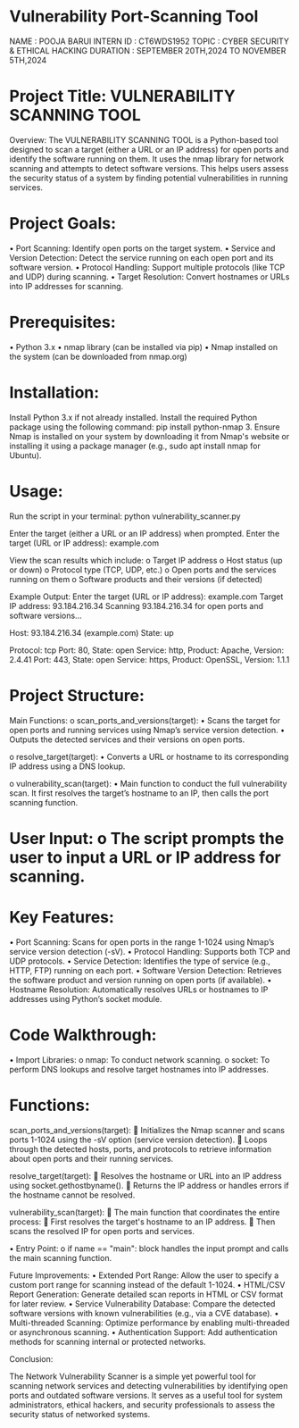 # Vulnerability Port-Scanning Tool

NAME : POOJA BARUI
INTERN ID : CT6WDS1952
TOPIC : CYBER SECURITY & ETHICAL HACKING
DURATION : SEPTEMBER 20TH,2024 TO NOVEMBER 5TH,2024

# Project Title: VULNERABILITY SCANNING TOOL

Overview: 
The VULNERABILITY SCANNING TOOL is a Python-based tool designed to scan a target (either a URL or an IP address) for open ports and identify the software running on them. It uses the nmap library for network scanning and attempts to detect software versions. This helps users assess the security status of a system by finding potential vulnerabilities in running services.

# Project Goals: 
• Port Scanning: Identify open ports on the target system. 
• Service and Version Detection: Detect the service running on each open port and its software version.
• Protocol Handling: Support multiple protocols (like TCP and UDP) during scanning. 
• Target Resolution: Convert hostnames or URLs into IP addresses for scanning.

# Prerequisites: 
• Python 3.x 
• nmap library (can be installed via pip)
• Nmap installed on the system (can be downloaded from nmap.org)

# Installation:

Install Python 3.x if not already installed.
Install the required Python package using the following command:
pip install python-nmap 3. Ensure Nmap is installed on your system by downloading it from Nmap's website or installing it using a package manager (e.g., sudo apt install nmap for Ubuntu).

# Usage:

Run the script in your terminal: python vulnerability_scanner.py

Enter the target (either a URL or an IP address) when prompted. Enter the target (URL or IP address): example.com

View the scan results which include: o Target IP address o Host status (up or down) o Protocol type (TCP, UDP, etc.) o Open ports and the services running on them o Software products and their versions (if detected)

Example Output: Enter the target (URL or IP address): example.com Target IP address: 93.184.216.34 Scanning 93.184.216.34 for open ports and software versions...

Host: 93.184.216.34 (example.com) State: up

Protocol: tcp Port: 80, State: open Service: http, Product: Apache, Version: 2.4.41 Port: 443, State: open Service: https, Product: OpenSSL, Version: 1.1.1

# Project Structure:

Main Functions: o scan_ports_and_versions(target): • Scans the target for open ports and running services using Nmap’s service version detection. • Outputs the detected services and their versions on open ports.

o resolve_target(target): • Converts a URL or hostname to its corresponding IP address using a DNS lookup.

o vulnerability_scan(target): • Main function to conduct the full vulnerability scan. It first resolves the target’s hostname to an IP, then calls the port scanning function.

# User Input: o The script prompts the user to input a URL or IP address for scanning.

# Key Features: 
• Port Scanning: Scans for open ports in the range 1-1024 using Nmap’s service version detection (-sV). 
• Protocol Handling: Supports both TCP and UDP protocols. 
• Service Detection: Identifies the type of service (e.g., HTTP, FTP) running on each port. 
• Software Version Detection: Retrieves the software product and version running on open ports (if available).
• Hostname Resolution: Automatically resolves URLs or hostnames to IP addresses using Python’s socket module.

# Code Walkthrough:

• Import Libraries: o nmap: To conduct network scanning. o socket: To perform DNS lookups and resolve target hostnames into IP addresses.

# Functions:

scan_ports_and_versions(target):  Initializes the Nmap scanner and scans ports 1-1024 using the -sV option (service version detection).  Loops through the detected hosts, ports, and protocols to retrieve information about open ports and their running services.

resolve_target(target):  Resolves the hostname or URL into an IP address using socket.gethostbyname().  Returns the IP address or handles errors if the hostname cannot be resolved.

vulnerability_scan(target):  The main function that coordinates the entire process:  First resolves the target's hostname to an IP address.  Then scans the resolved IP for open ports and services.

• Entry Point: o if name == "main": block handles the input prompt and calls the main scanning function.

Future Improvements: • Extended Port Range: Allow the user to specify a custom port range for scanning instead of the default 1-1024. • HTML/CSV Report Generation: Generate detailed scan reports in HTML or CSV format for later review. • Service Vulnerability Database: Compare the detected software versions with known vulnerabilities (e.g., via a CVE database). • Multi-threaded Scanning: Optimize performance by enabling multi-threaded or asynchronous scanning. • Authentication Support: Add authentication methods for scanning internal or protected networks.

Conclusion:

The Network Vulnerability Scanner is a simple yet powerful tool for scanning network services and detecting vulnerabilities by identifying open ports and outdated software versions. It serves as a useful tool for system administrators, ethical hackers, and security professionals to assess the security status of networked systems.
